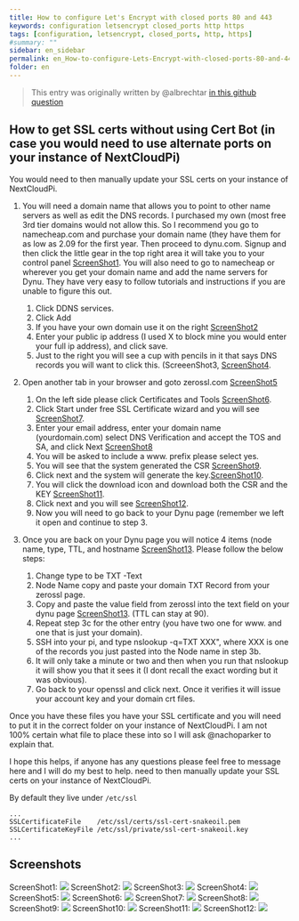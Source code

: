 ```yaml
---
title: How to configure Let's Encrypt with closed ports 80 and 443
keywords: configuration letsencrypt closed_ports http https
tags: [configuration, letsencrypt, closed_ports, http, https]
#summary: ""
sidebar: en_sidebar
permalink: en_How-to-configure-Lets-Encrypt-with-closed-ports-80-and-443.html
folder: en
---
```


> This entry was originally written by @albrechtar [in this github question](https://github.com/nextcloud/nextcloudpi/issues/186#issuecomment-328333387)

## How to get SSL certs without using Cert Bot (in case you would need to use alternate ports on your instance of NextCloudPi)

You would need to then manually update your SSL certs on your instance of NextCloudPi.

1.  You will need a domain name that allows you to point to other name servers as well as edit the DNS records.  I purchased my own (most free 3rd tier domains would not allow this.  So I recommend you go to namecheap.com and purchase your domain name (they have them for as low as 2.09 for the first year. Then proceed to dynu.com.  Signup and then click the little gear in the top right area it will take you to your control panel [ScreenShot1](#screenshot1).  You will also need to go to namecheap or wherever you get your domain name and add the name servers for Dynu.  They have very easy to follow tutorials and instructions if you are unable to figure this out.

     1.  Click DDNS services.
     2.  Click Add
     3. If you have your own domain use it on the right [ScreenShot2](#screenshot2)
     4.  Enter your public ip address (I used X to block mine you would enter your full ip address), and click save.
     5.  Just to the right you will see a cup with pencils in it that says DNS records you will want to click this. (ScreeenShot3, [ScreenShot4](#screenshot4).

2.  Open another tab in your browser and goto zerossl.com [ScreenShot5](#screenshot5)
     1.  On the left side please click Certificates and Tools [ScreenShot6](#screenshot6).
     2.  Click Start under free SSL Certificate wizard and you will see [ScreenShot7](#screenshot7).
     3.  Enter your email address, enter your domain name (yourdomain.com) select DNS Verification and accept the TOS and SA, and click Next [ScreenShot8](#screenshot8)
     4.  You will be asked to include a www. prefix please select yes.
     5.  You will see that the system generated the CSR [ScreenShot9](#screenshot9).
     6.  Click next and the system will generate the key.[ScreenShot10](#screenshot10).
     7.  You will click the download icon and download both the CSR and the KEY [ScreenShot11](#screenshot11).
     8.  Click next and you will see [ScreenShot12](#screenshot12).
     9.  Now you will need to go back to your Dynu page (remember we left it open and continue to step 3.

3.  Once you are back on your Dynu page you will notice 4 items (node name, type, TTL, and hostname [ScreenShot13](#screenshot13).  Please follow the below steps:
     1.  Change type to be TXT -Text
     2.  Node Name copy and paste your domain TXT Record from your zerossl page.
     3.  Copy and paste the value field from zerossl into the text field on your dynu page [ScreenShot13](#screenshot13). (TTL can stay at 90).
     4.  Repeat step 3c for the other entry (you have two one for www. and one that is just your domain).
     5. SSH into your pi, and type nslookup -q=TXT XXX", where XXX is one of the records you just pasted into the Node name in step 3b.
     6. It will only take a minute or two and then when you run that nslookup it will show you that it sees it (I dont recall the exact wording but it was obvious).
     7. Go back to your openssl and click next. Once it verifies it will issue your account key and your domain crt files.

Once you have these files you have your SSL certificate and you will need to put it in the correct folder on your instance of NextCloudPi.  I am not 100% certain what file to place these into so I will ask @nachoparker to explain that.

I hope this helps, if anyone has any questions please feel free to message here and I will do my best to help. need to then manually update your SSL certs on your instance of NextCloudPi.

By default they live under `/etc/ssl`

```
...
SSLCertificateFile    /etc/ssl/certs/ssl-cert-snakeoil.pem                                                       
SSLCertificateKeyFile /etc/ssl/private/ssl-cert-snakeoil.key
...
```

## Screenshots
<a name="screenshot1"></a> ScreenShot1: ![](https://user-images.githubusercontent.com/19283265/30248880-0bae800a-965a-11e7-8843-fec87e1401a8.png)
<a name="screenshot2"></a> ScreenShot2: ![](https://user-images.githubusercontent.com/19283265/30248881-0f6e18ae-965a-11e7-8eda-dcc740c99af3.png)
<a name="screenshot3"></a> ScreenShot3: ![](https://user-images.githubusercontent.com/19283265/30248882-0fab0124-965a-11e7-9113-884532167867.png)
<a name="screenshot4"></a> ScreenShot4: ![](https://user-images.githubusercontent.com/19283265/30248883-0fb3716a-965a-11e7-858f-4a6c53c261f4.png)
<a name="screenshot5"></a> ScreenShot5: ![](https://user-images.githubusercontent.com/19283265/30248885-0fb899a6-965a-11e7-927f-1a52b0930bbd.png)
<a name="screenshot6"></a> ScreenShot6: ![](https://user-images.githubusercontent.com/19283265/30248884-0fb8388a-965a-11e7-9764-c7c19ed00d68.png)
<a name="screenshot7"></a> ScreenShot7: ![](https://user-images.githubusercontent.com/19283265/30248886-0fb8cb56-965a-11e7-86df-96cd61bb4abd.png)
<a name="screenshot8"></a> ScreenShot8: ![](https://user-images.githubusercontent.com/19283265/30248887-0fb98d70-965a-11e7-8753-aa788fd78541.png)
<a name="screenshot9"></a> ScreenShot9: ![](https://user-images.githubusercontent.com/19283265/30248888-0fe3dd64-965a-11e7-8999-87b663137fac.png)
<a name="screenshot10"></a> ScreenShot10: ![](https://user-images.githubusercontent.com/19283265/30248889-0fe47e72-965a-11e7-933d-e025148611c2.png)
<a name="screenshot11"></a> ScreenShot11: ![](https://user-images.githubusercontent.com/19283265/30248890-0fea86a0-965a-11e7-9083-39914a54d327.png)
<a name="screenshot12"></a> ScreenShot12: ![](https://user-images.githubusercontent.com/19283265/30248891-0feabc42-965a-11e7-9277-3fff58786c10.png)

